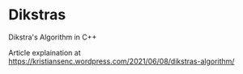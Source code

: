 # Dikstras
Dikstra's Algorithm in C++

Article explaination at https://kristiansenc.wordpress.com/2021/06/08/dikstras-algorithm/
